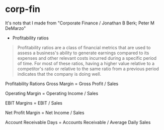 # corp-fin
It's nots that I made from "Corporate Finance / Jonathan B Berk; Peter M DeMarzo"

* Profitability ratios

>Profitability ratios are a class of financial metrics that are used to assess a business's ability to generate earnings compared to its expenses and other relevant costs incurred during a specific period of time. For most of these ratios, having a higher value relative to a competitor's ratio or relative to the same ratio from a previous period indicates that the company is doing well.

Profitability Rations
Gross Margin = Gross Profit / Sales


Operating Margin = Operating Income / Sales


EBIT Margins = EBIT / Sales


Net Profit Margin = Net Income / Sales


Account Receivable Days = Accounts Receivable / Average Daily Sales
